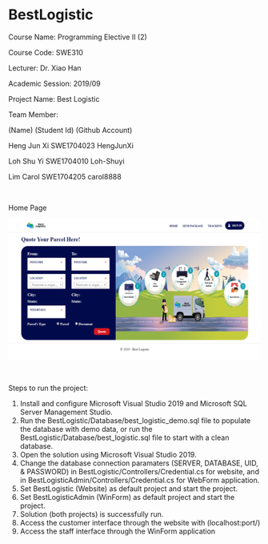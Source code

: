 # BestLogistic
Course Name: Programming Elective II (2)

Course Code: SWE310

Lecturer: Dr. Xiao Han

Academic Session: 2019/09


Project Name: Best Logistic


Team Member:

(Name) (Student Id) (Github Account)

Heng Jun Xi SWE1704023 HengJunXi

Loh Shu Yi SWE1704010 Loh-Shuyi

Lim Carol SWE1704205 carol8888

<br />

Home Page

![](/screenshots/home.png)

<br />

Steps to run the project:
1) Install and configure Microsoft Visual Studio 2019 and Microsoft SQL Server
   Management Studio.
2) Run the BestLogistic/Database/best_logistic_demo.sql file to populate the 
   database with demo data, or 
   run the BestLogistic/Database/best_logistic.sql file to start with a clean
   database.
3) Open the solution using Microsoft Visual Studio 2019.
4) Change the database connection paramaters (SERVER, DATABASE, UID, & PASSWORD) 
   in BestLogistic/Controllers/Credential.cs for website, and in 
   BestLogisticAdmin/Controllers/Credential.cs for WebForm application.
5) Set BestLogistic (Website) as default project and start the project.
6) Set BestLogisticAdmin (WinForm) as default project and start the project.
7) Solution (both projects) is successfully run.
8) Access the customer interface through the website with (localhost:port/)
9) Access the staff interface through the WinForm application
